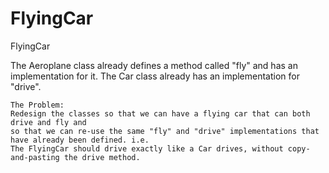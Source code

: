 # FlyingCar
FlyingCar

The Aeroplane class already defines a method called "fly" and has an implementation for it.
    The Car class already has an implementation for "drive".

    The Problem:
    Redesign the classes so that we can have a flying car that can both drive and fly and
    so that we can re-use the same "fly" and "drive" implementations that have already been defined. i.e.
    The FlyingCar should drive exactly like a Car drives, without copy-and-pasting the drive method.
